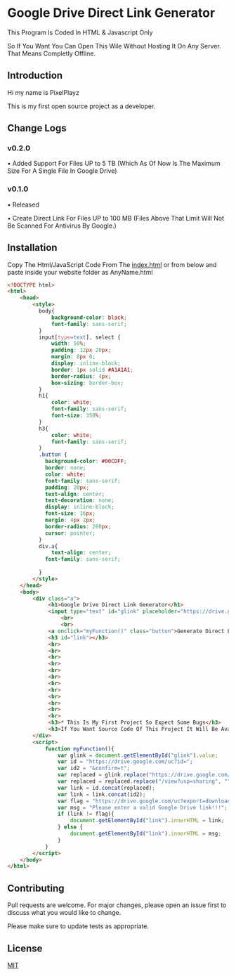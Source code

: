 # Google Drive Direct Link Generator

This Program Is Coded In HTML & Javascript Only 

So If You Want You Can Open This Wile Without Hosting It On Any Server. That Means Completly Offline.

## Introduction

Hi my name is PixelPlayz

This is my first open source project as a developer.

## Change Logs
### v0.2.0

• Added Support For Files UP to 5 TB (Which As Of Now Is The Maximum Size For A Single File In Google Drive)

### v0.1.0

• Released

• Create Direct Link For Files UP to 100 MB (Files Above That Limit Will Not Be Scanned For Antivirus By Google.)



## Installation

Copy The Html/JavaScript Code From The [index.html](https://github.com/PixelPlayz1887/Google-Drive-Direct-Link-Generator/blob/main/index.html) or from below and paste inside your website folder as AnyName.html

```html
<!DOCTYPE html>
<html>
    <head>
        <style>
          body{
              background-color: black;
              font-family: sans-serif;
          }
          input[type=text], select {
              width: 50%;
              padding: 12px 20px;
              margin: 8px 0;
              display: inline-block;
              border: 1px solid #A1A1A1;
              border-radius: 4px;
              box-sizing: border-box;
          }
          h1{
              color: white;
              font-family: sans-serif;
              font-size: 350%;
          }
          h3{
              color: white;
              font-family: sans-serif;
          }
          .button {
            background-color: #00CDFF;
            border: none;
            color: white;
            font-family: sans-serif;
            padding: 20px;
            text-align: center;
            text-decoration: none;
            display: inline-block;
            font-size: 16px;
            margin: 4px 2px;
            border-radius: 200px;
            cursor: pointer;
          }
          div.a{
              text-align: center;
            font-family: sans-serif;
              
          }
        </style>
    </head>
    <body>
        <div class="a">
             <h1>Google Drive Direct Link Generator</h1>
             <input type="text" id="glink" placeholder="https://drive.google.com/file/d/1BMNWqro86SogIOFaasA8Zk0J7c5u2jQJ/view?usp=sharing">
                 <br>
                 <br>
             <a onclick="myFunction()" class="button">Generate Direct Link</a>
             <h3 id="link"></h3>
             <br>
             <br>
             <br>
             <br>
             <br>
             <br>
             <br>
             <br>
             <br>
             <br>
             <br>
             <br>
             <h3>* This Is My First Project So Expect Some Bugs</h3>
             <h3>If You Want Source Code Of This Project It Will Be Available On My <a href="https://github.com/PixelPlayz1887/Google-Drive-Direct-Link-Generator">GitHub</a>.</h3>
        </div>
        <script>
            function myFunction(){
                var glink = document.getElementById("glink").value;
                var id = "https://drive.google.com/uc?id=";
                var id2 = "&confirm=t";
                var replaced = glink.replace("https://drive.google.com/file/d/", "");
                var replaced = replaced.replace("/view?usp=sharing", "");
                var link = id.concat(replaced);
                var link = link.concat(id2);
                var flag = "https://drive.google.com/uc?export=download&id=";
                var msg = "Please enter a valid Google Drive link!!!";
                if (link != flag){
                    document.getElementById("link").innerHTML = link;
                } else {
                    document.getElementById("link").innerHTML = msg;
                }
            }
        </script>
    </body>
</html>
```
    
## Contributing

Pull requests are welcome. For major changes, please open an issue first to discuss what you would like to change.

Please make sure to update tests as appropriate.



## License

[MIT](https://choosealicense.com/licenses/mit/)
